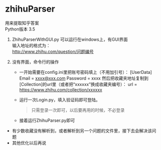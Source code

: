 # zhihuParser

用来提取知乎答案    
Python版本 3.5  
 
1. ZhihuParserWithGUI.py 可以运行在windows上，有GUI界面  
    输入地址的格式为：  
    http://www.zhihu.com/question/问题编号


2.  没有界面，命令行的操作
    * 一开始需要在config.ini里把账号密码填上（不用加引号）：
          [UserData]
          Email = xxxx@xxx.com
          Password = xxxx
      然后把收藏夹地址复制到[Collection]的url里（或者把“xxxxxx”换成收藏夹编号）：
          url = https://www.zhihu.com/collection/xxxxxx

    * 运行一次Login.py，填入验证码即可登陆。
      > 只需登录一次即可，以后要再用的时候，不必登录

    * 接着运行ZhihuParser.py即可


* 有少数收藏没有解析到，或者解析到另一个问题的文件里，接下去会解决该问题
* 其他优化以后再说